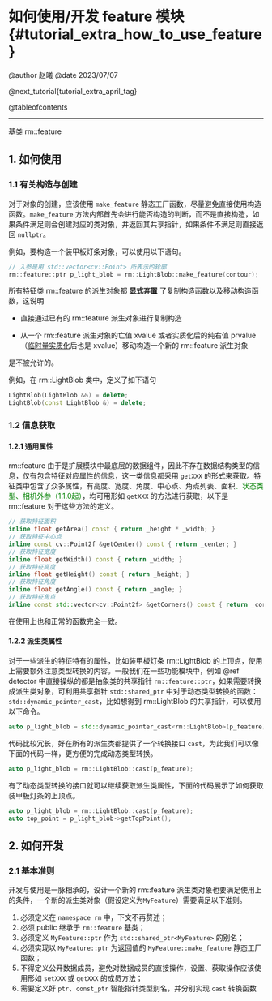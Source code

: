 如何使用/开发 feature 模块 {#tutorial_extra_how_to_use_feature}
============

@author 赵曦
@date 2023/07/07

@next_tutorial{tutorial_extra_april_tag}

@tableofcontents

------

基类 rm::feature

## 1. 如何使用

### 1.1 有关构造与创建

对于对象的创建，应该使用 `make_feature` 静态工厂函数，尽量避免直接使用构造函数。`make_feature` 方法内部首先会进行能否构造的判断，而不是直接构造，如果条件满足则会创建对应的类对象，并返回其共享指针，如果条件不满足则直接返回 `nullptr`。

例如，要构造一个装甲板灯条对象，可以使用以下语句。

```cpp
// 入参是用 std::vector<cv::Point> 所表示的轮廓
rm::feature::ptr p_light_blob = rm::LightBlob::make_feature(contour);
```

所有特征类 rm::feature 的派生对象都 **显式弃置** 了复制构造函数以及移动构造函数，这说明

- 直接通过已有的 rm::feature 派生对象进行复制构造

- 从一个 rm::feature 派生对象的亡值 xvalue 或者实质化后的纯右值 prvalue（[临时量实质化](https://zh.cppreference.com/w/cpp/language/implicit_conversion#.E4.B8.B4.E6.97.B6.E9.87.8F.E5.AE.9E.E8.B4.A8.E5.8C.96)后也是 xvalue）移动构造一个新的 rm::feature 派生对象

是不被允许的。

例如，在 rm::LightBlob 类中，定义了如下语句

```cpp
LightBlob(LightBlob &&) = delete;
LightBlob(const LightBlob &) = delete;
```

### 1.2 信息获取

#### 1.2.1 通用属性

rm::feature 由于是扩展模块中最底层的数据组件，因此不存在数据结构类型的信息，仅有包含特征对应属性的信息，这一类信息都采用 `getXXX` 的形式来获取。特征类中包含了众多属性，有高度、宽度、角度、中心点、角点列表、面积<span style="color: green">、状态类型、相机外参（1.1.0起）</span>，均可用形如 `getXXX` 的方法进行获取，以下是 rm::feature 对于这些方法的定义。

```cpp
// 获取特征面积
inline float getArea() const { return _height * _width; }
// 获取特征中心点
inline const cv::Point2f &getCenter() const { return _center; }
// 获取特征宽度
inline float getWidth() const { return _width; }
// 获取特征高度
inline float getHeight() const { return _height; }
// 获取特征角度
inline float getAngle() const { return _angle; }
// 获取特征角点
inline const std::vector<cv::Point2f> &getCorners() const { return _corners; }
```

在使用上也和正常的函数完全一致。

#### 1.2.2 派生类属性

对于一些派生的特征特有的属性，比如装甲板灯条 rm::LightBlob 的上顶点，使用上需要额外注意类型转换的内容。一般我们在一些功能模块中，例如 @ref detector 中直接操纵的都是抽象类的共享指针 `rm::feature::ptr`，如果需要转换成派生类对象，可利用共享指针 `std::shared_ptr` 中对于动态类型转换的函数：`std::dynamic_pointer_cast`，比如想得到 rm::LightBlob 的共享指针，可以使用以下命令。

```cpp
auto p_light_blob = std::dynamic_pointer_cast<rm::LightBlob>(p_feature);
```

代码比较冗长，好在所有的派生类都提供了一个转换接口 `cast`，为此我们可以像下面的代码一样，更方便的完成动态类型转换。

```cpp
auto p_light_blob = rm::LightBlob::cast(p_feature);
```

有了动态类型转换的接口就可以继续获取派生类属性，下面的代码展示了如何获取装甲板灯条的上顶点。

```cpp
auto p_light_blob = rm::LightBlob::cast(p_feature);
auto top_point = p_light_blob->getTopPoint();
```

## 2. 如何开发

### 2.1 基本准则

开发与使用是一脉相承的，设计一个新的 rm::feature 派生类对象也要满足使用上的条件，一个新的派生类对象（假设定义为`MyFeature`）需要满足以下准则。

1. 必须定义在 `namespace rm` 中，下文不再赘述；
2. 必须 public 继承于 `rm::feature` 基类；
3. 必须定义 `MyFeature::ptr` 作为 `std::shared_ptr<MyFeature>` 的别名；
4. 必须实现以 `MyFeature::ptr` 为返回值的 `MyFeature::make_feature` 静态工厂函数；
5. 不得定义公开数据成员，避免对数据成员的直接操作，设置、获取操作应该使用形如 `setXXX` 或 `getXXX` 的成员方法；
6. 需要定义好 `ptr`、`const_ptr` 智能指针类型别名，并分别实现 `cast` 转换函数
